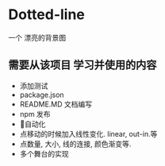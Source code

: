 # Dotted-line
一个 漂亮的背景图

## 需要从该项目 学习并使用的内容
* 添加测试
* package.json
* README.MD 文档编写
* npm 发布
* 自动化
* 点移动的时候加入线性变化. linear, out-in.等
* 点数量, 大小, 线的连接, 颜色渐变等.
* 多个舞台的实现